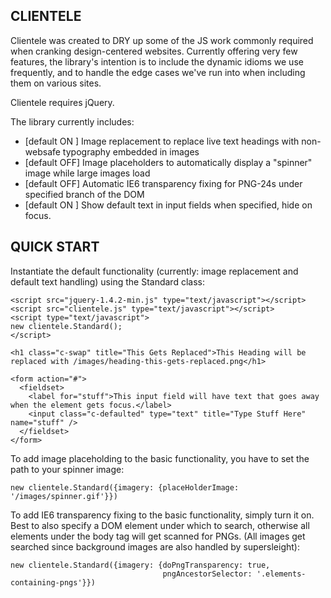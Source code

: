 CLIENTELE
---------

Clientele was created to DRY up some of the JS work commonly required when cranking design-centered websites. 
Currently offering very few features, the library's intention is to include the dynamic idioms we use 
frequently, and to handle the edge cases we've run into when including them on various sites.

Clientele requires jQuery.

The library currently includes:

  * [default ON ] Image replacement to replace live text headings with non-websafe typography embedded in images
  * [default OFF] Image placeholders to automatically display a "spinner" image while large images load
  * [default OFF] Automatic IE6 transparency fixing for PNG-24s under specified branch of the DOM
  * [default ON ] Show default text in input fields when specified, hide on focus.
  
QUICK START
-----------

Instantiate the default functionality (currently: image replacement and default text handling) using the Standard class:

    <script src="jquery-1.4.2-min.js" type="text/javascript"></script>
    <script src="clientele.js" type="text/javascript"></script>
    <script type="text/javascript"> 
    new clientele.Standard();
    </script>

    <h1 class="c-swap" title="This Gets Replaced">This Heading will be replaced with /images/heading-this-gets-replaced.png</h1>

    <form action="#">
      <fieldset>
        <label for="stuff">This input field will have text that goes away when the element gets focus.</label>
        <input class="c-defaulted" type="text" title="Type Stuff Here" name="stuff" />
      </fieldset>
    </form>

To add image placeholding to the basic functionality, you have to set the path to your spinner image:

    new clientele.Standard({imagery: {placeHolderImage: '/images/spinner.gif'}})

To add IE6 transparency fixing to the basic functionality, simply turn it on.  Best to also specify a DOM element under which 
to search, otherwise all elements under the body tag will get scanned for PNGs.  (All images get searched since background images
are also handled by supersleight):

    new clientele.Standard({imagery: {doPngTransparency: true,
                                      pngAncestorSelector: '.elements-containing-pngs'}})
